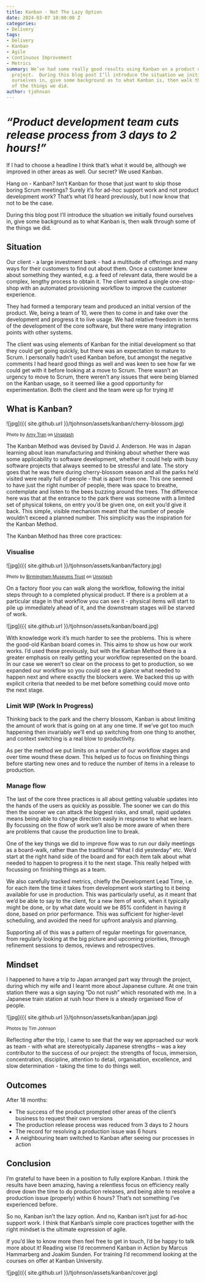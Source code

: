 ```yaml
---
title: Kanban - Not The Lazy Option
date: 2024-03-07 10:00:00 Z
categories:
- Delivery
tags:
- Delivery
- Kanban
- Agile
- Continuous Improvement
- Metrics
summary: We’ve had some really good results using Kanban on a product development
  project.  During this blog post I’ll introduce the situation we initially found
  ourselves in, give some background as to what Kanban is, then walk through some
  of the things we did.
author: tjohnson
---
```


# <b><i>“Product development team cuts release process from 3 days to 2 hours!” </i></b>

If I had to choose a headline I think that’s what it would be, although we improved in other areas as well.  Our secret?  We used Kanban.  

Hang on - Kanban?  Isn’t Kanban for those that just want to skip those boring Scrum meetings?  Surely it’s for ad-hoc support work and not product development work?  That’s what I’d heard previously, but I now know that not to be the case.

During this blog post I’ll introduce the situation we initially found ourselves in, give some background as to what Kanban is, then walk through some of the things we did.

## Situation
Our client - a large investment bank - had a multitude of offerings and many ways for their customers to find out about them.  Once a customer knew about something they wanted, e.g. a feed of relevant data, there would be a complex, lengthy process to obtain it.  The client wanted a single one-stop-shop with an automated provisioning workflow to improve the customer experience.

They had formed a temporary team and produced an initial version of the product.  We, being a team of 10, were then to come in and take over the development and progress it to live usage.  We had relative freedom in terms of the development of the core software, but there were many integration points with other systems.

The client was using elements of Kanban for the initial development so that they could get going quickly, but there was an expectation to mature to Scrum.  I personally hadn’t used Kanban before, but amongst the negative comments I had heard good things as well and was keen to see how far we could get with it before looking at a move to Scrum.  There wasn’t an urgency to move to Scrum, there weren’t any issues that were being blamed on the Kanban usage, so it seemed like a good opportunity for experimentation.  Both the client and the team were up for trying it!

## What is Kanban?
![jpg]({{ site.github.url }}/tjohnson/assets/kanban/cherry-blossom.jpg)

<small>Photo by [Amy Tran](https://unsplash.com/@minhanh258?utm_source=unsplash&utm_medium=referral&utm_content=creditCopyText) on [Unsplash](https://unsplash.com/photos/HafDeUhr_T4?utm_source=unsplash&utm_medium=referral&utm_content=creditCopyText)</small>

The Kanban Method was devised by David J. Anderson.  He was in Japan learning about lean manufacturing and thinking about whether there was some applicability to software development, whether it could help with busy software projects that always seemed to be stressful and late.  The story goes that he was there during cherry-blossom season and all the parks he’d visited were really full of people - that is apart from one.  This one seemed to have just the right number of people, there was space to breathe, contemplate and listen to the bees buzzing around the trees.  The difference here was that at the entrance to the park there was someone with a limited set of physical tokens, on entry you’d be given one, on exit you’d give it back.  This simple, visible mechanism meant that the number of people wouldn’t exceed a planned number.  This simplicity was the inspiration for the Kanban Method.

The Kanban Method has three core practices:

### Visualise
![jpg]({{ site.github.url }}/tjohnson/assets/kanban/factory.jpg)

<small>Photo by [Birmingham Museums Trust](https://unsplash.com/@birminghammuseumstrust?utm_source=unsplash&utm_medium=referral&utm_content=creditCopyText) on [Unsplash](https://unsplash.com/photos/PNVA-QrUszQ?utm_source=unsplash&utm_medium=referral&utm_content=creditCopyText)</small>

On a factory floor you can walk along the workflow, following the initial steps through to a completed physical product.  If there is a problem at a particular stage in that workflow you can see it - physical items will start to pile up immediately ahead of it, and the downstream stages will be starved of work.

![jpg]({{ site.github.url }}/tjohnson/assets/kanban/board.jpg)

With knowledge work it’s much harder to see the problems.  This is where the good-old Kanban board comes in.  This aims to show us how our work works.  I’d used these previously, but with the Kanban Method there is a greater emphasis on really getting your workflow represented on the board.  In our case we weren’t so clear on the process to get to production, so we expanded our workflow so you could see at a glance what needed to happen next and where exactly the blockers were.  We backed this up with explicit criteria that needed to be met before something could move onto the next stage.

### Limit WIP (Work In Progress)
Thinking back to the park and the cherry blossom, Kanban is about limiting the amount of work that is going on at any one time.  If we’ve got too much happening then invariably we’ll end up switching from one thing to another, and context switching is a real blow to productivity.  

As per the method we put limits on a number of our workflow stages and over time wound these down.  This helped us to focus on finishing things before starting new ones and to reduce the number of items in a release to production.

### Manage flow
The last of the core three practices is all about getting valuable updates into the hands of the users as quickly as possible.  The sooner we can do this then the sooner we can attack the biggest risks, and small, rapid updates means being able to change direction easily in response to what we learn.  By focussing on the flow of work we’ll also be more aware of when there are problems that cause the production line to break.

One of the key things we did to improve flow was to run our daily meetings as a board-walk, rather than the traditional “What I did yesterday” etc.  We’d start at the right hand side of the board and for each item talk about what needed to happen to progress it to the next stage.  This really helped with focussing on finishing things as a team.

We also carefully tracked metrics, chiefly the Development Lead Time, i.e. for each item the time it takes from development work starting to it being available for use in production.  This was particularly useful, as it meant that we’d be able to say to the client, for a new item of work, when it typically might be done, or by what date would we be 85% confident in having it done, based on prior performance.  This was sufficient for higher-level scheduling, and avoided the need for upfront analysis and planning.

Supporting all of this was a pattern of regular meetings for governance, from regularly looking at the big picture and upcoming priorities, through refinement sessions to demos, reviews and retrospectives.

## Mindset
I happened to have a trip to Japan arranged part way through the project, during which my wife and I learnt more about Japanese culture.  At one train station there was a sign saying “Do not rush” which resonated with me.  In a Japanese train station at rush hour there is a steady organised flow of people.

![jpg]({{ site.github.url }}/tjohnson/assets/kanban/japan.jpg)

<small>Photos by Tim Johnson</small>

Reflecting after the trip, I came to see that the way we approached our work as team - with what are stereotypically Japanese strengths – was a key contributor to the success of our project: the strengths of focus, immersion, concentration, discipline, attention to detail, organisation, excellence, and slow determination - taking the time to do things well. 

## Outcomes
After 18 months:

* The success of the product prompted other areas of the client’s business to request their own versions
* The production release process was reduced from 3 days to 2 hours
* The record for resolving a production issue was 6 hours
* A neighbouring team switched to Kanban after seeing our processes in action

## Conclusion
I’m grateful to have been in a position to fully explore Kanban.  I think the results have been amazing, having a relentless focus on efficiency really drove down the time to do production releases, and being able to resolve a production issue (properly) within 6 hours?  That’s not something I’ve experienced before.

So no, Kanban isn’t the lazy option.  And no, Kanban isn’t just for ad-hoc support work.  I think that Kanban’s simple core practices together with the right mindset is the ultimate expression of agile.  

If you’d like to know more then feel free to get in touch, I’d be happy to talk more about it!  Reading wise I’d recommend Kanban in Action by Marcus Hammarberg and Joakim Sunden.  For training I’d recommend looking at the courses on offer at Kanban University.

![jpg]({{ site.github.url }}/tjohnson/assets/kanban/cover.jpg)
